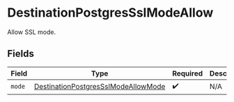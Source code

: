 # DestinationPostgresSslModeAllow

Allow SSL mode.


## Fields

| Field                                                                                             | Type                                                                                              | Required                                                                                          | Description                                                                                       |
| ------------------------------------------------------------------------------------------------- | ------------------------------------------------------------------------------------------------- | ------------------------------------------------------------------------------------------------- | ------------------------------------------------------------------------------------------------- |
| `mode`                                                                                            | [DestinationPostgresSslModeAllowMode](../../models/shared/DestinationPostgresSslModeAllowMode.md) | :heavy_check_mark:                                                                                | N/A                                                                                               |